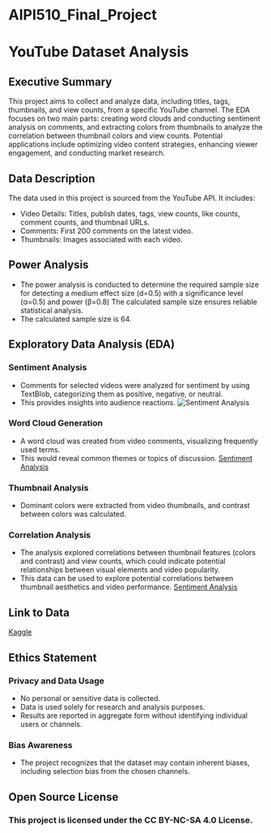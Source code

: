 # AIPI510_Final_Project

# YouTube Dataset Analysis

## Executive Summary
This project aims to collect and analyze data, including titles, tags, thumbnails, and view counts, from a specific YouTube channel. The EDA focuses on two main parts: creating word clouds and conducting sentiment analysis on comments, and extracting colors from thumbnails to analyze the correlation between thumbnail colors and view counts. Potential applications include optimizing video content strategies, enhancing viewer engagement, and conducting market research.

## Data Description
The data used in this project is sourced from the YouTube API. It includes:
- Video Details: Titles, publish dates, tags, view counts, like counts, comment counts, and thumbnail URLs.
- Comments: First 200 comments on the latest video.
- Thumbnails: Images associated with each video.

## Power Analysis
- The power analysis is conducted to determine the required sample size for detecting a medium effect size (d=0.5) with a significance level (α=0.5) and power (β=0.8) The calculated sample size ensures reliable statistical analysis.
- The calculated sample size is 64.

## Exploratory Data Analysis (EDA)

### Sentiment Analysis
- Comments for selected videos were analyzed for sentiment by using TextBlob, categorizing them as positive, negative, or neutral.
- This provides insights into audience reactions.
![Sentiment Analysis](https://i.imgur.com/3jE91Bq.png)

### Word Cloud Generation
- A word cloud was created from video comments, visualizing frequently used terms.
- This would reveal common themes or topics of discussion.
[Sentiment Analysis](https://i.imgur.com/udt5dI9.png)

### Thumbnail Analysis
- Dominant colors were extracted from video thumbnails, and contrast between colors was calculated.

### Correlation Analysis
- The analysis explored correlations between thumbnail features (colors and contrast) and view counts, which could indicate potential relationships between visual elements and video popularity.
- This data can be used to explore potential correlations between thumbnail aesthetics and video performance.
[Sentiment Analysis](https://i.imgur.com/7gfrF8V.png)

## Link to Data
[Kaggle](https://www.kaggle.com/datasets/kelllychen/youtuber-data-mrbeast/data)


## Ethics Statement
### Privacy and Data Usage
- No personal or sensitive data is collected.
- Data is used solely for research and analysis purposes.
- Results are reported in aggregate form without identifying individual users or channels.

### Bias Awareness
- The project recognizes that the dataset may contain inherent biases, including selection bias from the chosen channels.

## Open Source License
### This project is licensed under the CC BY-NC-SA 4.0 License.
